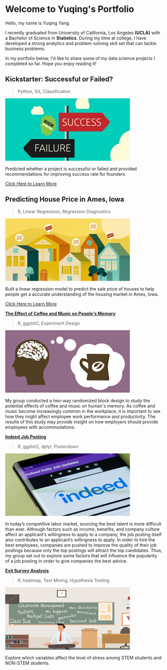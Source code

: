 # Welcome to Yuqing's Portfolio

Hello, my name is Yuqing Yang.

I recently graduated from University of California, Los Angeles **(UCLA)** with a Bachelor of Science in **Statistics**. During my time at college, I have developed a strong analytics and problem-solving skill set that can tackle business problems.

In my portfolio below, I'd like to share some of my data science projects I completed so far. Hope you enjoy reading it!

## Kickstarter: Successful or Failed?

> Python, 
> Git,
> Classification

<img src="https://github.com/yyuqing-42/Portfolio/blob/master/images/Kickstarter.jpg" width="400" height="200" />

Predicted whether a project is successful or failed and provided recommendations for improving success rate for founders

[Click Here to Learn More](https://github.com/yyuqing-42/Kickstarter-Classification)

## Predicting House Price in Ames, Iowa

> R,
> Linear Regression,
> Regression Diagnostics

<img src="https://github.com/yyuqing-42/Portfolio/blob/master/images/Housing.png" width="400" height="200" />

Built a linear regression model to predict the sale price of houses to help people get a accurate understanding of the housing market in Ames, Iowa.

[Click Here to Learn More](https://github.com/yyuqing-42/Predicting-Housing-Prices)


[**The Effect of Coffee and Music on People's Memory**](https://github.com/yyuqing-42/The-Effects-of-Coffee-and-Music-on-Human-s-memory-)

> R, 
> ggplot2,
> Experiment Design

<img src="https://github.com/yyuqing-42/Portfolio/blob/master/images/coffee.png" width="400" height="200" />

My group conducted a two-way randomized block design to study the potential effects of coffee and music on human's memory. As coffee and music become increasingly common in the workplace, it is important to see how they might affect employee work performance and productivity. The results of this study may provide insight on how employers should provide employees with accommodations.

[**Indeed Job Posting**](https://github.com/yyuqing-42/Indeed-Job-Posting)

> R,
> ggplot2,
> dplyr,
> Posterdown

<img src="https://github.com/yyuqing-42/Portfolio/blob/master/images/indeed.jpg" width="400" height="200" />

In today’s competitive labor market, sourcing the best talent is more difficult than ever. Although factors such as income, benefits, and company culture affect an applicant’s willingness to apply to a company, the job posting itself also contributes to an applicant’s willingness to apply. In order to hire the best employees, companies are pushed to improve the quality of their job postings because only the top postings will attract the top candidates. Thus, my group set out to explore some factors that will influence the popularity of a job posting in order to give companies the best advice.

[**Exit Survey Analysis**](https://github.com/yyuqing-42/STATS-141SL-STEM-Survey-Analysis)

> R, 
> heatmap,
> Text Mining,
> Hypothesis Testing

<img src="https://github.com/yyuqing-42/Portfolio/blob/master/images/stress.jpg" width="400" height="200" />

Explore which variables affect the level of stress among STEM students and NON-STEM students.
